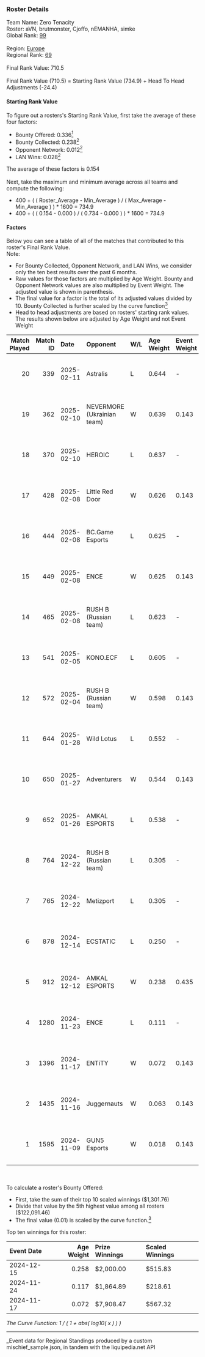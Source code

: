 ### Roster Details<br />
Team Name: Zero Tenacity<br />
Roster: aVN, brutmonster, Cjoffo, nEMANHA, simke<br />
Global Rank: [99](../../standings_global_2025_05_05.md)<br />
<br />
Region: [Europe]( ../../standings_europe_2025_05_05.md)<br />
Regional Rank: [69]( ../../standings_europe_2025_05_05.md)<br />
<br />
Final Rank Value:  710.5<br />
<br />
Final Rank Value (710.5) = Starting Rank Value (734.9) + Head To Head Adjustments (-24.4)<br />

#### Starting Rank Value<br />
To figure out a rosters's Starting Rank Value, first take the average of these four factors:<br />
- Bounty Offered: 0.336[<sup>1</sup>](#table2)
- Bounty Collected: 0.238[<sup>2</sup>](#table1)
- Opponent Network: 0.012[<sup>2</sup>](#table1)
- LAN Wins: 0.028[<sup>2</sup>](#table1)

The average of these factors is 0.154<br />
<br />
Next, take the maximum and minimum average across all teams and compute the following:<br />
- 400 + ( ( Roster_Average - Min_Average ) / ( Max_Average - Min_Average ) ) * 1600 = 734.9
- 400 + ( ( 0.154 - 0.000 ) / ( 0.734 - 0.000 ) ) * 1600 = 734.9


#### Factors<br />
Below you can see a table of all of the matches that contributed to this roster's Final Rank Value.<br />
Note:<br />

- For Bounty Collected, Opponent Network, and LAN Wins, we consider only the ten best results over the past 6 months.
- Raw values for those factors are multiplied by Age Weight. Bounty and Opponent Network values are also multiplied by Event Weight. The adjusted value is shown in parenthesis.
- The final value for a factor is the total of its adjusted values divided by 10. Bounty Collected is further scaled by the curve function[<sup>3</sup>](#curveFunction)
- Head to head adjustments are based on rosters' starting rank values. The results shown below are adjusted by Age Weight and not Event Weight
<span id="table1"></span><br />


| Match Played | Match ID | Date       | Opponent                   | W/L | Age Weight | Event Weight | Bounty Collected | Opponent Network | LAN Wins  | H2H Adj. | Roster                                   |
| -: | -: | :- | :- | :- | :- | :- | :- | :- | :- | -: | :- |
|           20 |      339 | 2025-02-11 | Astralis                   | L   | 0.644      | -            | -                | -                | -         |    -0.03 | aVN, brutmonster, Cjoffo, nEMANHA, simke |
|           19 |      362 | 2025-02-10 | NEVERMORE (Ukrainian team) | W   | 0.639      | 0.143        | 0.000 (0.000)    | 0.139 (0.013)    | 0 (0.000) |     3.37 | aVN, brutmonster, Cjoffo, nEMANHA, simke |
|           18 |      370 | 2025-02-10 | HEROIC                     | L   | 0.637      | -            | -                | -                | -         |    -2.76 | aVN, brutmonster, Cjoffo, nEMANHA, simke |
|           17 |      428 | 2025-02-08 | Little Red Door            | W   | 0.626      | 0.143        | 0.000 (0.000)    | 0.069 (0.006)    | 0 (0.000) |     5.03 | aVN, brutmonster, Cjoffo, nEMANHA, simke |
|           16 |      444 | 2025-02-08 | BC.Game Esports            | L   | 0.625      | -            | -                | -                | -         |    -3.80 | aVN, brutmonster, Cjoffo, nEMANHA, simke |
|           15 |      449 | 2025-02-08 | ENCE                       | W   | 0.625      | 0.143        | 0.046 (0.004)    | 0.295 (0.026)    | 0 (0.000) |    12.50 | aVN, brutmonster, Cjoffo, nEMANHA, simke |
|           14 |      465 | 2025-02-08 | RUSH B (Russian team)      | L   | 0.623      | -            | -                | -                | -         |    -7.25 | aVN, brutmonster, Cjoffo, nEMANHA, simke |
|           13 |      541 | 2025-02-05 | KONO.ECF                   | L   | 0.605      | -            | -                | -                | -         |   -12.69 | aVN, brutmonster, Cjoffo, nEMANHA, simke |
|           12 |      572 | 2025-02-04 | RUSH B (Russian team)      | W   | 0.598      | 0.143        | 0.022 (0.002)    | 0.623 (0.053)    | 0 (0.000) |    11.83 | aVN, brutmonster, Cjoffo, nEMANHA, simke |
|           11 |      644 | 2025-01-28 | Wild Lotus                 | L   | 0.552      | -            | -                | -                | -         |   -12.40 | aVN, brutmonster, Cjoffo, nEMANHA, simke |
|           10 |      650 | 2025-01-27 | Adventurers                | W   | 0.544      | 0.143        | 0.000 (0.000)    | 0.000 (0.000)    | 0 (0.000) |     2.50 | aVN, brutmonster, Cjoffo, nEMANHA, simke |
|            9 |      652 | 2025-01-26 | AMKAL ESPORTS              | L   | 0.538      | -            | -                | -                | -         |   -12.06 | aVN, brutmonster, Cjoffo, nEMANHA, simke |
|            8 |      764 | 2024-12-22 | RUSH B (Russian team)      | L   | 0.305      | -            | -                | -                | -         |    -3.86 | aVN, brutmonster, Cjoffo, nEMANHA, simke |
|            7 |      765 | 2024-12-22 | Metizport                  | L   | 0.305      | -            | -                | -                | -         |    -3.89 | aVN, brutmonster, Cjoffo, nEMANHA, simke |
|            6 |      878 | 2024-12-14 | ECSTATIC                   | L   | 0.250      | -            | -                | -                | -         |    -3.16 | aVN, brutmonster, Cjoffo, nEMANHA, simke |
|            5 |      912 | 2024-12-12 | AMKAL ESPORTS              | W   | 0.238      | 0.435        | 0.000 (0.000)    | 0.248 (0.026)    | 0 (0.000) |     2.05 | aVN, brutmonster, Cjoffo, nEMANHA, simke |
|            4 |     1280 | 2024-11-23 | ENCE                       | L   | 0.111      | -            | -                | -                | -         |    -1.46 | aVN, brutmonster, Cjoffo, nEMANHA, simke |
|            3 |     1396 | 2024-11-17 | ENTiTY                     | W   | 0.072      | 0.143        | 0.002 (0.000)    | 0.015 (0.000)    | 1 (0.072) |     0.85 | aVN, brutmonster, Cjoffo, nEMANHA, simke |
|            2 |     1435 | 2024-11-16 | Juggernauts                | W   | 0.063      | 0.143        | 0.001 (0.000)    | 0.000 (0.000)    | 1 (0.063) |     0.49 | aVN, brutmonster, Cjoffo, nEMANHA, simke |
|            1 |     1595 | 2024-11-09 | GUN5 Esports               | W   | 0.018      | 0.143        | 0.103 (0.000)    | 0.288 (0.001)    | 0 (0.000) |     0.38 | aVN, brutmonster, Cjoffo, nEMANHA, simke |

<br />
<span id="table2"></span><br />
To calculate a roster's Bounty Offered:<br />

- First, take the sum of their top 10 scaled winnings ($1,301.76)
- Divide that value by the 5th highest value among all rosters ($122,091.46)
- The final value (0.01) is scaled by the curve function.[<sup>3</sup>](#curveFunction)

Top ten winnings for this roster:<br />

| Event Date | Age Weight | Prize Winnings | Scaled Winnings |
| :- | -: | :- | :- |
| 2024-12-15 |      0.258 | $2,000.00      | $515.83         |
| 2024-11-24 |      0.117 | $1,864.89      | $218.61         |
| 2024-11-17 |      0.072 | $7,908.47      | $567.32         |


<span id="curveFunction"></span>_The Curve Function: 1 / ( 1 + abs( log10( x ) ) )_<br />

---
_Event data for Regional Standings produced by a custom mischief_sample.json, in tandem with the liquipedia.net API<br />
